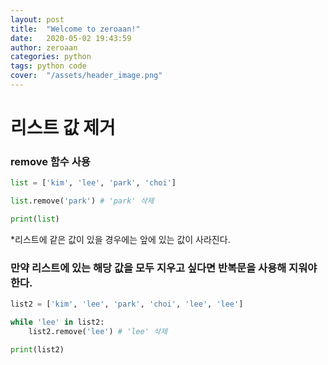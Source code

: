 ```yaml
---
layout: post
title:  "Welcome to zeroaan!"
date:   2020-05-02 19:43:59
author: zeroaan
categories: python
tags: python code
cover:  "/assets/header_image.png"
---
```


# 리스트 값 제거

### remove 함수 사용

```python
list = ['kim', 'lee', 'park', 'choi']

list.remove('park') # 'park' 삭제

print(list)
```

*리스트에 같은 값이 있을 경우에는 앞에 있는 값이 사라진다.


### 만약 리스트에 있는 해당 값을 모두 지우고 싶다면 반복문을 사용해 지워야 한다.

```python
list2 = ['kim', 'lee', 'park', 'choi', 'lee', 'lee']

while 'lee' in list2:
    list2.remove('lee') # 'lee' 삭제

print(list2)
```
